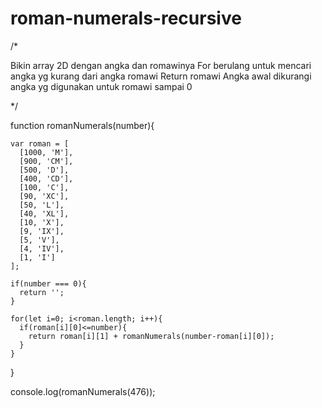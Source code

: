 # roman-numerals-recursive

/*

Bikin array 2D dengan angka dan romawinya
For berulang untuk mencari angka yg kurang dari angka romawi
Return romawi
Angka awal dikurangi angka yg digunakan untuk romawi sampai 0

*/

function romanNumerals(number){
  
    var roman = [
      [1000, 'M'],
      [900, 'CM'],
      [500, 'D'],
      [400, 'CD'],
      [100, 'C'],
      [90, 'XC'],
      [50, 'L'],
      [40, 'XL'],
      [10, 'X'],
      [9, 'IX'],
      [5, 'V'],
      [4, 'IV'],
      [1, 'I']
    ];
    
    if(number === 0){
      return '';
    }
    
    for(let i=0; i<roman.length; i++){
      if(roman[i][0]<=number){
        return roman[i][1] + romanNumerals(number-roman[i][0]);
      }
    }
    
  }
  
  console.log(romanNumerals(476));